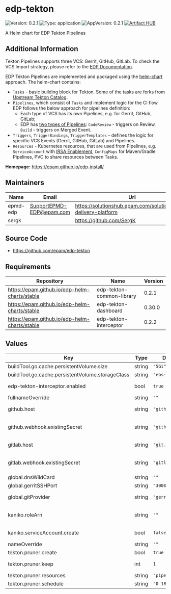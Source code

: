 # edp-tekton

![Version: 0.2.1](https://img.shields.io/badge/Version-0.2.1-informational?style=flat-square) ![Type: application](https://img.shields.io/badge/Type-application-informational?style=flat-square) ![AppVersion: 0.2.1](https://img.shields.io/badge/AppVersion-0.2.1-informational?style=flat-square)
[![Artifact HUB](https://img.shields.io/endpoint?url=https://artifacthub.io/badge/repository/epmdedp)](https://artifacthub.io/packages/search?repo=epmdedp)

A Helm chart for EDP Tekton Pipelines

## Additional Information

Tekton Pipelines supports three VCS: Gerrit, GitHub, GitLab. To check the VCS Import strategy, please refer to the [EDP Documentation](https://epam.github.io/edp-install/operator-guide/import-strategy/).

EDP Tekton Pipelines are implemented and packaged using the [helm-chart](./charts/pipelines-library/) approach. The helm-chart contains:

- `Tasks` - basic building block for Tekton. Some of the tasks are forks from [Upstream Tekton Catalog](https://github.com/tektoncd/catalog).
- `Pipelines`, which consist of `Tasks` and implement logic for the CI flow. EDP follows the below approach for pipelines definition:
  - Each type of VCS has its own Pipelines, e.g. for Gerrit, GitHub, GitLab;
  - EDP has [two types of Pipelines](https://epam.github.io/edp-install/user-guide/ci-pipeline-details/): `CodeReview` - triggers on Review, `Build` - triggers on Merged Event.
- `Triggers`, `TriggerBindings`, `TriggerTemplates` - defines the logic for specific VCS Events (Gerrit, GitHub, GitLab) and Pipelines.
- `Resources` - Kubernetes resources, that are used from Pipelines, e.g. `ServiceAccount` with [IRSA Enablement](https://epam.github.io/edp-install/operator-guide/kaniko-irsa/), `ConfigMaps` for Maven/Gradle Pipelines, PVC to share resources between Tasks.

**Homepage:** <https://epam.github.io/edp-install/>

## Maintainers

| Name | Email | Url |
| ---- | ------ | --- |
| epmd-edp | <SupportEPMD-EDP@epam.com> | <https://solutionshub.epam.com/solution/epam-delivery-platform> |
| sergk |  | <https://github.com/SergK> |

## Source Code

* <https://github.com/epam/edp-tekton>

## Requirements

| Repository | Name | Version |
|------------|------|---------|
| https://epam.github.io/edp-helm-charts/stable | edp-tekton-common-library | 0.2.1 |
| https://epam.github.io/edp-helm-charts/stable | edp-tekton-dashboard | 0.30.0 |
| https://epam.github.io/edp-helm-charts/stable | edp-tekton-interceptor | 0.2.2 |

## Values

| Key | Type | Default | Description |
|-----|------|---------|-------------|
| buildTool.go.cache.persistentVolume.size | string | `"5Gi"` |  |
| buildTool.go.cache.persistentVolume.storageClass | string | `"ebs-sc"` |  |
| edp-tekton-interceptor.enabled | bool | `true` | Deploy EDP interceptor as a part of pipeline library when true. Default: true |
| fullnameOverride | string | `""` |  |
| github.host | string | `"github.com"` | The GitHub host, adjust this if you run a GitHub enterprise. Default: github.com |
| github.webhook.existingSecret | string | `"github"` | Existing secret which holds GitHub integration credentials: Username, Access Token, Secret String and Private SSH Key |
| gitlab.host | string | `"git.epam.com"` | The GitLab host, adjust this if you run a GitLab enterprise. Default: gitlab.com |
| gitlab.webhook.existingSecret | string | `"gitlab"` | Existing secret which holds GitLab integration credentials: Username, Access Token, Secret String and Private SSH Key |
| global.dnsWildCard | string | `""` | a cluster DNS wildcard name |
| global.gerritSSHPort | string | `"30003"` | Gerrit SSH node port |
| global.gitProvider | string | `"gerrit"` | Define Git Provider to be used in Pipelines. Can be gerrit (default), gitlab, github |
| kaniko.roleArn | string | `""` | AWS IAM role to be used for kaniko pod service account (IRSA). Format: arn:aws:iam::<AWS_ACCOUNT_ID>:role/<AWS_IAM_ROLE_NAME> |
| kaniko.serviceAccount.create | bool | `false` | Specifies whether a service account should be created |
| nameOverride | string | `""` |  |
| tekton.pruner.create | bool | `true` | Specifies whether a cronjob should be created |
| tekton.pruner.keep | int | `1` | Maximum number of resources to keep while deleting removing |
| tekton.pruner.resources | string | `"pipelinerun"` | Supported resource for auto prune is 'pipelinerun' |
| tekton.pruner.schedule | string | `"0 18 * * *"` | How often to clean up resources |
